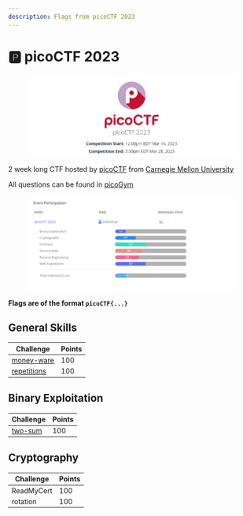 ```yaml
---
description: Flags from picoCTF 2023
---
```


# 🅿 picoCTF 2023

<figure><img src="../.gitbook/assets/image (2) (7).png" alt=""><figcaption></figcaption></figure>

2 week long CTF hosted by [picoCTF](https://picoctf.org/) from [Carnegie Mellon University](https://cmu.edu/)

All questions can be found in [picoGym](https://play.picoctf.org/practice?originalEvent=72\&page=1\&solved=0)

<figure><img src="../.gitbook/assets/image (34).png" alt=""><figcaption></figcaption></figure>

**Flags are of the format `picoCTF{...}`**

## General Skills

| Challenge                                  | Points |
| ------------------------------------------ | ------ |
| [money-ware](picoctf-2023/money-ware.md)   | 100    |
| [repetitions](picoctf-2023/repetitions.md) | 100    |

## Binary Exploitation

| Challenge                          | Points |
| ---------------------------------- | ------ |
| [two-sum](picoctf-2023/two-sum.md) | 100    |

## Cryptography

| Challenge  | Points |
| ---------- | ------ |
| ReadMyCert | 100    |
| rotation   | 100    |
